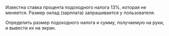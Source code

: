 Известна ставка процента подоходного налога 13%, которая не меняется. 
Размер оклад (зарплата) запрашивается у пользователя.

Определить размер подоходного налога и сумму, получаемую на руки, и вывести их на экран.